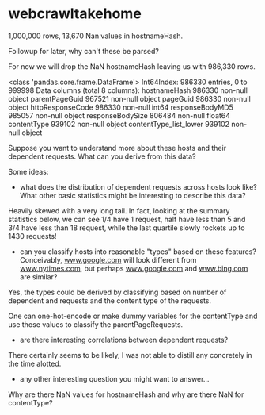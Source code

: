 # webcrawltakehome

1,000,000 rows, 13,670 Nan values in hostnameHash. 

Followup for later, why can't these be parsed?

For now we will drop the NaN hostnameHash leaving us with 986,330 rows.

<class 'pandas.core.frame.DataFrame'>
Int64Index: 986330 entries, 0 to 999998
Data columns (total 8 columns):
hostnameHash              986330 non-null object
parentPageGuid            967521 non-null object
pageGuid                  986330 non-null object
httpResponseCode          986330 non-null int64
responseBodyMD5           985057 non-null object
responseBodySize          806484 non-null float64
contentType               939102 non-null object
contentType_list_lower    939102 non-null object


Suppose you want to understand more about these hosts and their dependent requests.  What can you derive from this data?  

Some ideas:

* what does the distribution of dependent requests across hosts look like?  What other basic statistics might be interesting to describe this data?

Heavily skewed with a very long tail. 
In fact, looking at the summary statistics below, we can see 1/4 have 1 request, half have less than 5 and 3/4 have less than 18 request, while the last quartile slowly rockets up to 1430 requests!

* can you classify hosts into reasonable "types" based on these features?  Conceivably, www.google.com will look different from www.nytimes.com, but perhaps www.google.com and www.bing.com are similar?

Yes, the types could be derived by classifying based on number of dependent and requests and the content type of the requests.

One can one-hot-encode or make dummy variables for the contentType and use those values to classify the parentPageRequests.

* are there interesting correlations between dependent requests?

There certainly seems to be likely, I was not able to distill any concretely in the time alotted.

* any other interesting question you might want to answer...

Why are there NaN values for hostnameHash and why are there NaN for contentType?

